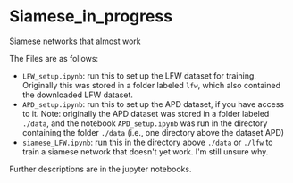 # Siamese_in_progress
Siamese networks that almost work

The Files are as follows:

- `LFW_setup.ipynb`: run this to set up the LFW dataset for training. Originally this was stored in a folder labeled `lfw`, which also contained the downloaded LFW dataset.
- `APD_setup.ipynb`: run this to set up the APD dataset, if you have access to it. Note: originally the APD dataset was stored in a folder labeled `./data`, and the notebook `APD_setup.ipynb` was run in the directory containing the folder `./data` (i.e., one directory above the dataset APD)
- `siamese_LFW.ipynb`: run this in the directory above `./data` or `./lfw` to train a siamese network that doesn't yet work. I'm still unsure why.

Further descriptions are in the jupyter notebooks.
